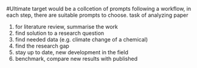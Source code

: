 #Ultimate target would be a collcetion of prompts following a workflow, in each step, there are suitable prompts to choose.
task of analyzing paper 
1. for literature review, summarise the work
2. find solution to a research question
3. find needed data (e.g. climate change of a chemical)
4. find the research gap 
5. stay up to date, new development in the field
6. benchmark, compare new results with published
